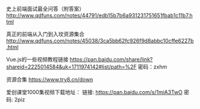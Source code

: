 史上前端面试最全问答（附答案）http://www.qdfuns.com/notes/44791/edb15b7b6a931231751651fbab1c11b7.html

真正的前端从入门到入坟资源集合 http://www.qdfuns.com/notes/45038/3ca5bb62fc926f9d8abbc10cffe6227b.html

Vue.js的一些视频教程链接
https://pan.baidu.com/share/link?shareid=2225014584&uk=1711974142#list/path=%2F
密码：zxhm

资源合集 https://www.try8.cn/down

爱创课堂1000集视频下载地址：
链接: https://pan.baidu.com/s/1miA3TwO 密码: 2piz

